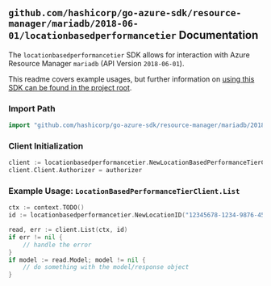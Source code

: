 
## `github.com/hashicorp/go-azure-sdk/resource-manager/mariadb/2018-06-01/locationbasedperformancetier` Documentation

The `locationbasedperformancetier` SDK allows for interaction with Azure Resource Manager `mariadb` (API Version `2018-06-01`).

This readme covers example usages, but further information on [using this SDK can be found in the project root](https://github.com/hashicorp/go-azure-sdk/tree/main/docs).

### Import Path

```go
import "github.com/hashicorp/go-azure-sdk/resource-manager/mariadb/2018-06-01/locationbasedperformancetier"
```


### Client Initialization

```go
client := locationbasedperformancetier.NewLocationBasedPerformanceTierClientWithBaseURI("https://management.azure.com")
client.Client.Authorizer = authorizer
```


### Example Usage: `LocationBasedPerformanceTierClient.List`

```go
ctx := context.TODO()
id := locationbasedperformancetier.NewLocationID("12345678-1234-9876-4563-123456789012", "locationValue")

read, err := client.List(ctx, id)
if err != nil {
	// handle the error
}
if model := read.Model; model != nil {
	// do something with the model/response object
}
```
